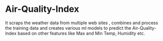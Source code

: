 # Air-Quality-Index
It scraps the weather data from multiple web sites , combines and process the training data and creates various ml models to predict the Air-Quality-Index based on other features like Max and Min Temp, Humidity etc.
